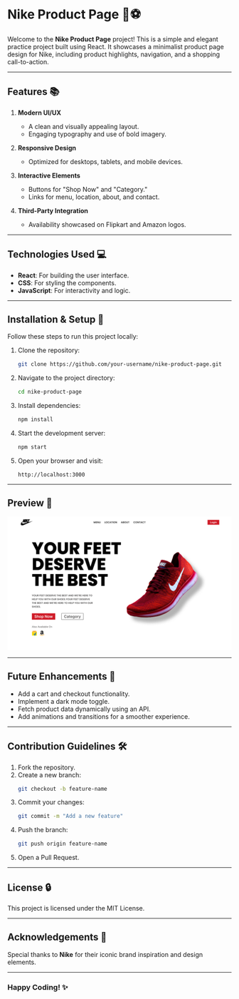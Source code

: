 # Nike Product Page 🎨⚽

Welcome to the **Nike Product Page** project! This is a simple and elegant practice project built using React. It showcases a minimalist product page design for Nike, including product highlights, navigation, and a shopping call-to-action.

---

## Features 📚

1. **Modern UI/UX**
   - A clean and visually appealing layout.
   - Engaging typography and use of bold imagery.

2. **Responsive Design**
   - Optimized for desktops, tablets, and mobile devices.

3. **Interactive Elements**
   - Buttons for "Shop Now" and "Category."
   - Links for menu, location, about, and contact.

4. **Third-Party Integration**
   - Availability showcased on Flipkart and Amazon logos.

---

## Technologies Used 💻

- **React**: For building the user interface.
- **CSS**: For styling the components.
- **JavaScript**: For interactivity and logic.

---

## Installation & Setup 🚀

Follow these steps to run this project locally:

1. Clone the repository:
   ```bash
   git clone https://github.com/your-username/nike-product-page.git
   ```

2. Navigate to the project directory:
   ```bash
   cd nike-product-page
   ```

3. Install dependencies:
   ```bash
   npm install
   ```

4. Start the development server:
   ```bash
   npm start
   ```

5. Open your browser and visit:
   ```
   http://localhost:3000
   ```

---

## Preview 🌆

![Nike Product Page Preview](./Product%20Page.png)

---

## Future Enhancements 🎡

- Add a cart and checkout functionality.
- Implement a dark mode toggle.
- Fetch product data dynamically using an API.
- Add animations and transitions for a smoother experience.

---

## Contribution Guidelines 🛠️

1. Fork the repository.
2. Create a new branch:
   ```bash
   git checkout -b feature-name
   ```
3. Commit your changes:
   ```bash
   git commit -m "Add a new feature"
   ```
4. Push the branch:
   ```bash
   git push origin feature-name
   ```
5. Open a Pull Request.

---

## License 🔒

This project is licensed under the MIT License.

---

## Acknowledgements 🙏

Special thanks to **Nike** for their iconic brand inspiration and design elements.

---

### Happy Coding! ✨

